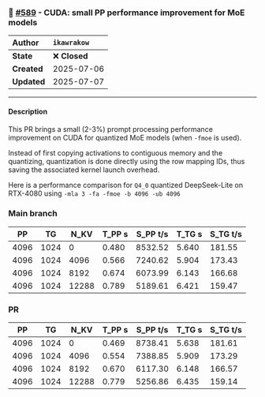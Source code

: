 ### 🔀 [#589](https://github.com/ikawrakow/ik_llama.cpp/pull/589) - CUDA: small PP performance improvement for MoE models

| **Author** | `ikawrakow` |
| :--- | :--- |
| **State** | ❌ **Closed** |
| **Created** | 2025-07-06 |
| **Updated** | 2025-07-07 |

---

#### Description

This PR brings a small (2-3%) prompt processing performance improvement on CUDA for quantized MoE models (when  `-fmoe` is used).

Instead of first copying activations to contiguous memory and the quantizing, quantization is done directly using the row mapping IDs, thus saving the associated kernel launch overhead. 

Here is a performance comparison for `Q4_0` quantized DeepSeek-Lite on RTX-4080 using `-mla 3 -fa -fmoe -b 4096 -ub 4096`

### Main branch

|    PP |     TG |   N_KV |   T_PP s | S_PP t/s |   T_TG s | S_TG t/s |
|-------|--------|--------|----------|----------|----------|----------|
|  4096 |   1024 |      0 |    0.480 |  8532.52 |    5.640 |   181.55 |
|  4096 |   1024 |   4096 |    0.566 |  7240.62 |    5.904 |   173.43 |
|  4096 |   1024 |   8192 |    0.674 |  6073.99 |    6.143 |   166.68 |
|  4096 |   1024 |  12288 |    0.789 |  5189.61 |    6.421 |   159.47 |

### PR

|    PP |     TG |   N_KV |   T_PP s | S_PP t/s |   T_TG s | S_TG t/s |
|-------|--------|--------|----------|----------|----------|----------|
|  4096 |   1024 |      0 |    0.469 |  8738.41 |    5.638 |   181.61 |
|  4096 |   1024 |   4096 |    0.554 |  7388.85 |    5.909 |   173.29 |
|  4096 |   1024 |   8192 |    0.670 |  6117.30 |    6.148 |   166.57 |
|  4096 |   1024 |  12288 |    0.779 |  5256.86 |    6.435 |   159.14 |